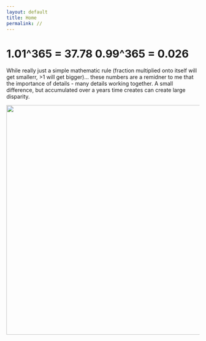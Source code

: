 ```yaml
---
layout: default 
title: Home
permalink: //
---
```


# 1.01^365 = 37.78 0.99^365 = 0.026
While really just a simple mathematic rule (fraction multiplied onto itself will get smallerr, >1 will get bigger)... these numbers are a remidner to me that the importance of details - many details working together. A small difference, but accumulated over a years time creates can create large disparity.


<img src="{{site.imgurl}}/IMG_8267.JPG" height="600" />


